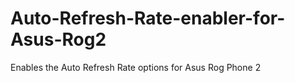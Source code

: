 # Auto-Refresh-Rate-enabler-for-Asus-Rog2
 Enables the Auto Refresh Rate options for Asus Rog Phone 2
